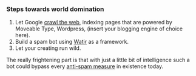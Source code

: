<!--
title: Build your own comment spam bot
date: 7 February 2005
tags: unfinished
-->

### Steps towards world domination ###

1. Let Google [crawl the web][], indexing pages that are powered by Moveable
   Type, Wordpress, (insert your blogging engine of choice here).
2. Build a spam bot using [Watir][] as a framework.
3. Let your creating run wild.

The really frightening part is that with just a little bit of intelligence such
a bot could bypass every [anti-spam measure][] in existence today.

[crawl the web]: http://google.com/search?q=cache:www.phrack.org/phrack/57/p57-0x0a "Michal Zalewski (Phrack Inc.): Against the System: Rise of the Robots"
[Watir]: http://wtr.rubyforge.org/ "Watir (Rubyforge): Web application testing in Ruby"
[anti-spam measure]: /2005/01/comment-spam-dies-with-nofollow "Frank Mitchell (Can't Count Sheep): Comment spam dies with nofollow"
